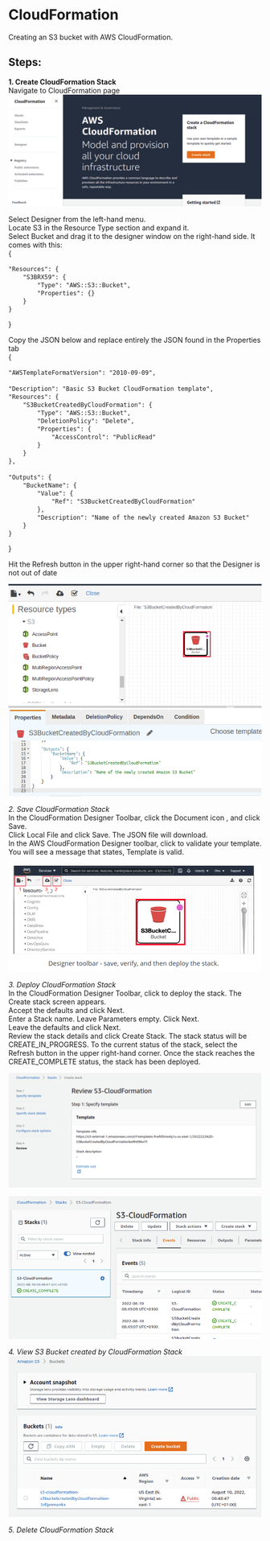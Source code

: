 # CloudFormation
Creating an S3 bucket with AWS CloudFormation.

## Steps:
**1. Create CloudFormation Stack**  
Navigate to CloudFormation page
![form1](form1.png?raw=true "form1")

Select Designer from the left-hand menu.  
Locate S3 in the Resource Type section and expand it.  
Select Bucket and drag it to the designer window on the right-hand side. It comes with this:    
{  
    
    "Resources": {  
        "S3BRX59": {  
            "Type": "AWS::S3::Bucket",  
            "Properties": {}  
        }  
    }  
}

Copy the JSON below and replace entirely the JSON found in the Properties tab  
{

    "AWSTemplateFormatVersion": "2010-09-09",  

    "Description": "Basic S3 Bucket CloudFormation template",
    "Resources": {
        "S3BucketCreatedByCloudFormation": {
            "Type": "AWS::S3::Bucket",
            "DeletionPolicy": "Delete",
            "Properties": {
                "AccessControl": "PublicRead"
            }
        }
    },

    "Outputs": {
        "BucketName": {
            "Value": {
                "Ref": "S3BucketCreatedByCloudFormation"
            },
            "Description": "Name of the newly created Amazon S3 Bucket"
        }
    }
}

Hit the Refresh button in the upper right-hand corner so that the Designer is not out of date  

![form2](form2.png?raw=true "form2")

*2. Save CloudFormation Stack*  
In the CloudFormation Designer Toolbar, click the Document icon , and click Save.  
Click Local File and click Save. The JSON file will download.  
In the AWS CloudFormation Designer toolbar, click to validate your template. You will see a message that states, Template is valid.  

![form3](form3.png?raw=true "form3")

*3. Deploy CloudFormation Stack*  
In the CloudFormation Designer Toolbar, click to deploy the stack. The Create stack screen appears.  
Accept the defaults and click Next.  
Enter a Stack name. Leave Parameters empty. Click Next.  
Leave the defaults and click Next.  
Review the stack details and click Create Stack. The stack status will be CREATE_IN_PROGRESS. To the current status of the stack, select the Refresh button in the upper right-hand corner. Once the stack reaches the CREATE_COMPLETE status, the stack has been deployed.  

![form4](form4.png?raw=true "form4")

![form5](form5.png?raw=true "form5")

*4. View S3 Bucket created by CloudFormation Stack*  
![form6](form6.png?raw=true "form6")

*5. Delete CloudFormation Stack*

